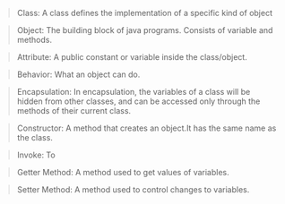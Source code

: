 ﻿


> Class: A class defines the implementation of a specific kind of object

>Object: The building block of java programs. Consists of variable and methods.

>Attribute: A public constant or variable inside the class/object.

>Behavior: What an object can do.

>Encapsulation: In encapsulation, the variables of a class will be hidden from other classes, and can be accessed only through the methods of their current class.
 
>Constructor: A method that creates an object.It has the same name as the class.

>Invoke: To

>Getter Method: A method used to get values of variables.

>Setter Method: A method used to control changes to variables.




























